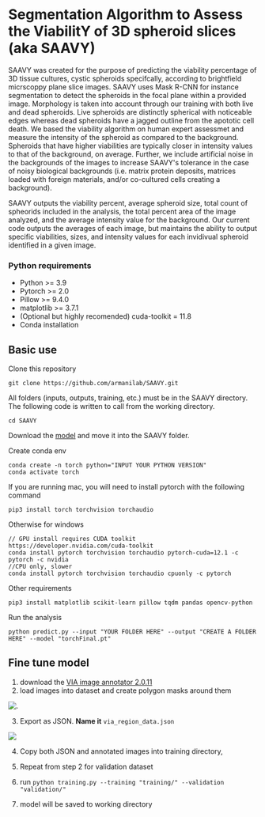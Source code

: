 # Segmentation Algorithm to Assess the ViabilitY of 3D spheroid slices (aka SAAVY)

SAAVY was created for the purpose of predicting the viability percentage of 3D tissue cultures, cystic spheroids specifcally, according to brightfield micrscoppy plane slice images. SAAVY uses Mask R-CNN for instance segmentation to detect the spheroids in the focal plane within a provided image. Morphology is taken into account through our training with both live and dead spheroids. Live spheroids are distinctly spherical with noticeable edges whereas dead spheroids have a jagged outline from the apototic cell death. We based the viability algorithm on human expert assessmet and measure the intensity of the spheroid as compared to the background. Spheroids that have higher viabilities are typically closer in intensity values to that of the background, on average. Further, we include artificial noise in the backgrounds of the images to increase SAAVY's tolerance in the case of noisy biological backgrounds (i.e. matrix protein deposits, matrices loaded with foreign materials, and/or co-cultured cells creating a background).

SAAVY outputs the viability percent, average spheroid size, total count of spheorids included in the analysis, the total percent area of the image analyzed, and the average intensity value for the background. Our current code outputs the averages of each image, but maintains the ability to output specific viabilities, sizes, and intensity values for each invidivual spheroid identified in a given image.  




### Python requirements

* Python >= 3.9
* Pytorch >= 2.0
* Pillow >= 9.4.0
* matplotlib >= 3.7.1
* (Optional but highly recomended) cuda-toolkit = 11.8 
* Conda installation


## Basic use


Clone this repository

```
git clone https://github.com/armanilab/SAAVY.git
```

All folders (inputs, outputs, training, etc.) must be in the SAAVY directory. The following code is written to call from the working directory.

```
cd SAAVY
```

Download the [model](https://drive.google.com/file/d/1NHOs9vxCup87TkMIZ8YFBuY9j8nx1NmH/view?usp=share_link) and move it into the SAAVY folder.

Create conda env 


```
conda create -n torch python="INPUT YOUR PYTHON VERSION"
conda activate torch
```
If you are running mac, you will need to install pytorch with the following command
```
pip3 install torch torchvision torchaudio
```
Otherwise for windows
```
// GPU install requires CUDA toolkit https://developer.nvidia.com/cuda-toolkit
conda install pytorch torchvision torchaudio pytorch-cuda=12.1 -c pytorch -c nvidia
//CPU only, slower
conda install pytorch torchvision torchaudio cpuonly -c pytorch
```

Other requirements
```
pip3 install matplotlib scikit-learn pillow tqdm pandas opencv-python
```


Run the analysis 
```
python predict.py --input "YOUR FOLDER HERE" --output "CREATE A FOLDER HERE" --model "torchFinal.pt"
```

## Fine tune model
1. download the [VIA image annotator 2.0.11](https://www.robots.ox.ac.uk/~vgg/software/via/)
2. load images into dataset and create polygon masks around them

![.](https://images.duckarmada.com/5Qw1y2DW2t4s/direct.png)

3. Export as JSON. **Name it**  `via_region_data.json`

![](https://images.duckarmada.com/Rmr7SCBEhTOX/direct.png)

4. Copy both JSON and annotated images into training directory, 

5. Repeat from step 2 for validation dataset

6. run `python training.py --training "training/" --validation "validation/"`

7. model will be saved to working directory


